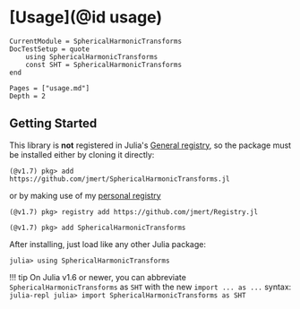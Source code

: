 # [Usage](@id usage)
```@meta
CurrentModule = SphericalHarmonicTransforms
DocTestSetup = quote
    using SphericalHarmonicTransforms
    const SHT = SphericalHarmonicTransforms
end
```

```@contents
Pages = ["usage.md"]
Depth = 2
```

## Getting Started

This library is **not** registered in Julia's
[General registry](https://github.com/JuliaRegistries/General), so the package must be
installed either by cloning it directly:
```julia-repl
(@v1.7) pkg> add https://github.com/jmert/SphericalHarmonicTransforms.jl
```
or by making use of my [personal registry](https://github.com/jmert/Registry.jl)
```julia-repl
(@v1.7) pkg> registry add https://github.com/jmert/Registry.jl

(@v1.7) pkg> add SphericalHarmonicTransforms
```
After installing, just load like any other Julia package:
```jldoctest Usage
julia> using SphericalHarmonicTransforms
```

!!! tip
    On Julia v1.6 or newer, you can abbreviate `SphericalHarmonicTransforms` as `SHT` with
    the new `import ... as ...` syntax:
    ```julia-repl
    julia> import SphericalHarmonicTransforms as SHT
    ```
